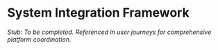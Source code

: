 # System Integration Framework

_Stub: To be completed. Referenced in user journeys for comprehensive platform coordination._
